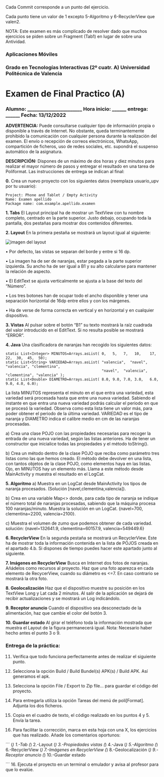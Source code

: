 Cada Commit corresponde a un punto del ejercicio.

Cada punto tiene un valor de 1 excepto 5-Algoritmo y 6-RecyclerView que valen2.

NOTA: Este examen es más complicado de resolver dado que muchos ejercicios se piden sobre un Fragment (Tab1) en lugar de sobre una Antividad.

### Aplicaciones Móviles

### Grado en Tecnologías Interactivas (2º cuatr. A)  Universidad Politécnica de Valencia

# Examen de Final Practico  (A)

### Alumno: _______________________ Hora inicio: ______ entrega: ______   Fecha: 13/12/2022

**ADVERTENCIA:** Puede consultarse cualquier tipo de información propia o disponible a través de Internet. No obstante, queda terminantemente prohibido la comunicación con cualquier persona durante la realización del examen. El envío o recepción de correos electrónicos, WhatsApp, compartición de ficheros, uso de redes sociales, etc. supondrá el suspenso automático de la asignatura.

**DESCRIPCIÓN:** Dispones de un máximo de dos horas y diez minutos para realizar el mayor número de pasos y entregar el resultado en una tarea de Poliformat. Las instrucciones de entrega se indican al final:

**0.**	Crea un nuevo proyecto con los siguientes datos (reemplaza usuario_upv por tu usuario):
```
Project: Phone and Tablet / Empty Activity
Name: Examen apellido
Package name: com.example.apellido.examen
```

**1. Tabs**	El Layout principal ha de mostrar un TextView con tu nombre completo, centrado en la parte superior. Justo debajo, ocupando toda la pantalla, dos pestañas para mostrar dos contenidos diferentes.

**2. Layout** En la primera pestaña se mostrará un layout igual al siguiente:


![imagen del layout](https://raw.githubusercontent.com/jesus-tomas-girones/Examen_AppMoviles_2022/master/layout.jpg)

•	Por defecto, las vistas se separan del borde y entre si 16 dp.

•	La imagen ha de ser de naranjas, estar pegada a la parte superior izquierda. Su ancho ha de ser igual a B1 y su alto calcularse para mantener la relación de aspecto.

•	El EditText se ajusta verticalmente se ajusta a la base del texto del “Número”.

•	Los tres botones han de ocupar todo el ancho disponible y tener una separación horizontal de 16dp entre ellos y con los márgenes.

•	Ha de verse de forma correcta en vertical y en horizontal y en cualquier dispositivo.


**3. Vistas**	Al pulsar sobre el botón “B1” su texto mostrará la raíz cuadrada del valor introducido en el EditText. Si no resulta posible se mostrará “ERROR”.

**4. Java** Una clasificadora de naranjas han recogido los siguientes datos:

```
static List<Integer> MINUTOS=Arrays.asList( 0,   5,   7,   10,    17,  22,  30,  45,  50);
static List<String> VARIEDAD=Arrays.asList( "valencia",  "navel", "valencia", "clementina",
                                            "navel",  "valencia", "clementina", "valencia" );
static List<Double> DIAMETRO=Arrays.asList( 8.0, 9.0, 7.0, 3.0,   6.0, 9.0, 4.0, 6.0);
```
La lista MINUTOS representa el minuto en el que entra una variedad, esta variedad será procesada hasta que entre una nueva variedad. Sabiendo el instante en que entra una nueva variedad podrás calcular el periodo en que se procesó la variedad. Observa como esta lista tiene un valor más, para poder obtener el periodo de la última variedad. VARIEDAD es el tipo de naranja y DIAMETRO indica el calibre medio en cm de las naranjas procesadas.

a) Crea una clase POJO con las propiedades necesarias para recoger la entrada de una nueva variedad, según las listas anteriores. Ha de tener un constructor que inicialice todas las propiedades y el método toString().

b) Crea un método dentro de la clase POJO que reciba como parámetro tres listas como las que hemos creado. El método debe devolver en una lista, con tantos objetos de la clase POJO, como elementos haya en las listas. Ojo, en MINUTOS hay un elemento más. Llama a este método desde MainActivity y muestra el resultado en el LogCat.

**5. Algoritmo** a) Muestra en un LogCat desde MainActivity los tipos de naranja procesados. (Solución [navel,clementina,valencia]).

b) Crea en una variable Map<> donde, para cada tipo de naranja se indique el número total de naranjas procesadas, sabiendo que la máquina procesa 100 naranjas/minuto. Muestra la solución en un LogCat. {navel=700, clementina=2200, valencia=2100}.

c) Muestra el volumen de zumo que podemos obtener de cada variedad.   solución: {navel=132641.9, clementina=60157.9, valencia=549449.6}

**6. RecyclerView**	En la segunda pestaña se mostrará un RecyclerView. Este ha de mostrar toda la información contenida en la lista de POJOS creada en el apartado 4.b. Si dispones de tiempo puedes hacer este apartado junto al siguiente.

**7. Imágenes en RecyclerView**	Busca en Internet dos fotos de naranjas. Añádelos como recursos al proyecto. Haz que una foto aparezca en cada elemento de RecycerView, cuando su diámetro es <=7. En caso contrario se mostrará la otra foto.

**8. Geolocalización**	Haz que el dispositivo muestre su posición en los TextView Long y Lat cada 2 minutos. Al salir de la aplicación se dejará de recibir actualizaciones y se mostrará un Log indicándolo.

**9. Receptor anuncio**	Cuando el dispositivo sea desconectado de la alimentación, haz que cambie el color del botón 3.

**10. Guardar estado**	Al girar el teléfono toda la información mostrada que muestra el Layout de la figura permanecerá igual.  Nota: Necesario haber hecho antes el punto 3 o 9.

### Entrega de la práctica:

11. Verifica que todo funciona perfectamente antes de realizar el siguiente punto.

12. Selecciona la opción Build / Build Bundel(s) APK(s) / Build APK. Así generamos el apk.

13. Selecciona la opción File / Export to Zip file... para guardar el código del proyecto.

14. Para entregarla utiliza la opción Tareas del menú de poli[Format]. Adjunta los dos ficheros.

15. Copia en el cuadro de texto, el código realizado en los puntos 4 y 5. Envía la tarea.

16. Para facilitar la corrección, marca en esta hoja con una X, los ejercicios que has realizado. Añade los comentarios oportunos:

´´´
(_)	1.-Tab
(_)	2.-Layout
(_) 3.-Propiedades vistas
(_)	4.-Java
(_)	5.-Algoritmo
(_)	6.-RecyclerView
(_)	7.-Imágenes en RecyclerView
(_)	8.-Geolocalización
(_)	9.-Receptor anuncio
(_) 10.-Guardar estado

´´´
16.	Ejecuta el proyecto en un terminal o emulador y avisa al profesor para que lo evalúe.
